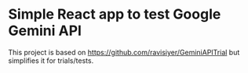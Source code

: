 Simple React app to test Google Gemini API
========================================

This project is based on https://github.com/ravisiyer/GeminiAPITrial but simplifies it for trials/tests.